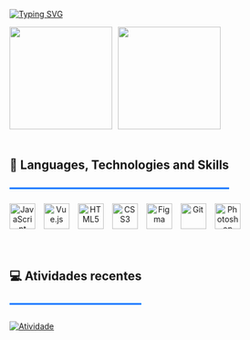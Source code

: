 [![Typing SVG](https://readme-typing-svg.herokuapp.com/?color=1E90FF&size=35&center=true&vCenter=true&width=1000&lines=Hello,+My+name+is+João+Pedro;I'm+16+years+old;I+am+from+Joinville,+SC;I'm+studying+at+IFC-Araquari;I'm+a+Web+Developer+and+Programmer+in+training;Be+Welcome!+:%29)](https://git.io/typing-svg)

<div align="center">
  <div style="display: flex; flex-direction: row; gap: 10px; align-items: center; justify-content: flex-center;">
    <a href="https://github.com/joaosantos86">
      <img height="180" src="https://github-readme-stats.vercel.app/api?username=joaosantos86&show_icons=true&bg_color=30,0f0c29,302b63,24243e&title_color=fff&text_color=fff&icon_color=00e5ff&hide_border=true"/>
    </a>
    <a href="https://github.com/joaosantos86">
      <img height="180" src="https://github-readme-stats.vercel.app/api/top-langs/?username=joaosantos86&layout=donut&bg_color=141424&title_color=00e5ff&text_color=fff&hide_border=true"/>
    </a>
  </div>
</div>

<h2 align="center" style="
  display: inline-block;
  border-bottom: 3px solid #0078ff;
  padding-bottom: 6px;
  margin-bottom: 15px;
">

  
📘 Languages, Technologies and Skills
</h2>

<!-- ÍCONES ALINHADOS À ESQUERDA -->
<div align="center">
  <div style="
    display: flex;
    justify-content: flex-start;
    align-items: center;
    flex-wrap: wrap;
    gap: 15px;
    margin-top: 10px;
  ">
    <img alt="JavaScript" height="45" width="45" src="https://cdn.jsdelivr.net/gh/devicons/devicon/icons/javascript/javascript-original.svg" />
    <img alt="Vue.js" height="45" width="45" src="https://cdn.jsdelivr.net/gh/devicons/devicon/icons/vuejs/vuejs-original.svg" />
    <img alt="HTML5" height="45" width="45" src="https://cdn.jsdelivr.net/gh/devicons/devicon/icons/html5/html5-original.svg" />
    <img alt="CSS3" height="45" width="45" src="https://cdn.jsdelivr.net/gh/devicons/devicon/icons/css3/css3-original.svg" />
    <img alt="Figma" height="45" width="45" src="https://cdn.jsdelivr.net/gh/devicons/devicon/icons/figma/figma-original.svg" />
    <img alt="Git" height="45" width="45" src="https://cdn.jsdelivr.net/gh/devicons/devicon/icons/git/git-original.svg" />
    <img alt="Photoshop" height="45" width="45" src="https://cdn.jsdelivr.net/gh/devicons/devicon/icons/photoshop/photoshop-original.svg" />
  </div>
</div>

<br clear="both">


<h2 align="center" style="
  display: inline-block;
  border-bottom: 3px solid #0078ff;
  padding-bottom: 6px;
  margin-bottom: 15px;
">

  
💻 Atividades recentes
</h2>

[![Atividade](https://github-readme-activity-graph.vercel.app/graph?username=joaosantos86&bg_color=141424&color=00e5ff&line=4fc3f7&point=ffffff&area=true&hide_border=true)](https://github.com/joaosantos86)



